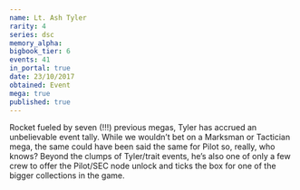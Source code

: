 ```yaml
---
name: Lt. Ash Tyler
rarity: 4
series: dsc
memory_alpha:
bigbook_tier: 6
events: 41
in_portal: true
date: 23/10/2017
obtained: Event
mega: true
published: true
---
```


Rocket fueled by seven (!!!) previous megas, Tyler has accrued an unbelievable event tally. While we wouldn’t bet on a Marksman or Tactician mega, the same could have been said the same for Pilot so, really, who knows? Beyond the clumps of Tyler/trait events, he’s also one of only a few crew to offer the Pilot/SEC node unlock and ticks the box for one of the bigger collections in the game.
